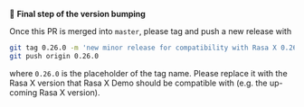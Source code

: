 📌 **Final step of the version bumping**

Once this PR is merged into `master`, please tag and push a new release with

```bash
git tag 0.26.0 -m 'new minor release for compatibility with Rasa X 0.26.0'
git push origin 0.26.0
```
where `0.26.0` is the placeholder of the tag name. Please replace it with the Rasa X version that Rasa X Demo should be compatible with (e.g. the up-coming Rasa X version). 

